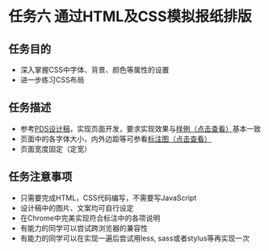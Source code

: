 # 任务六 通过HTML及CSS模拟报纸排版

## 任务目的

- 深入掌握CSS中字体、背景、颜色等属性的设置
- 进一步练习CSS布局

## 任务描述

- 参考[PDS设计稿]()，实现页面开发，要求实现效果与[样例（点击查看）](http://7xrp04.com1.z0.glb.clouddn.com/task_1_6_2.jpg)基本一致
- 页面中的各字体大小，内外边距等可参看[标注图（点击查看）](http://7xrp04.com1.z0.glb.clouddn.com/task_1_6_3.jpg)
- 页面宽度固定（定宽）

## 任务注意事项

- 只需要完成HTML，CSS代码编写，不需要写JavaScript
- 设计稿中的图片、文案均可自行设定
- 在Chrome中完美实现符合标注中的各项说明
- 有能力的同学可以尝试跨浏览器的兼容性
- 有能力的同学可以在实现一遍后尝试用less, sass或者stylus等再实现一次